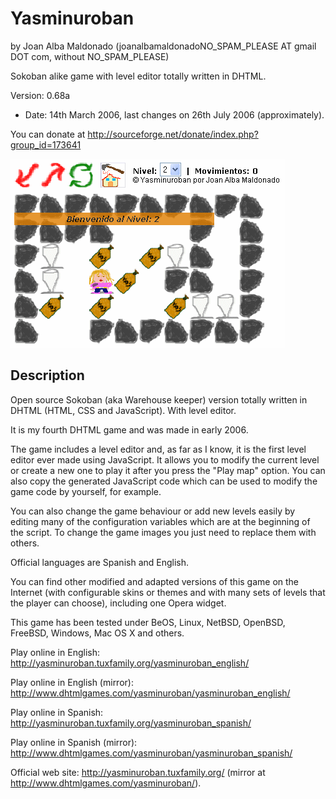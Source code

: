Yasminuroban 
============= 
by Joan Alba Maldonado (joanalbamaldonadoNO_SPAM_PLEASE AT gmail DOT com, without NO_SPAM_PLEASE)

Sokoban alike game with level editor totally written in DHTML.

Version: 0.68a 
- Date: 14th March 2006, last changes on 26th July 2006 (approximately).

You can donate at http://sourceforge.net/donate/index.php?group_id=173641


![ScreenShot](screenshot.gif)


## Description

Open source Sokoban (aka Warehouse keeper) version totally written in DHTML (HTML, CSS and JavaScript). With level editor.

It is my fourth DHTML game and was made in early 2006.

The game includes a level editor and, as far as I know, it is the first level editor ever made using JavaScript. It allows you to modify the current level or create a new one to play it after you press the "Play map" option. You can also copy the generated JavaScript code which can be used to modify the game code by yourself, for example.

You can also change the game behaviour or add new levels easily by editing many of the configuration variables which are at the beginning of the script. To change the game images you just need to replace them with others.

Official languages are Spanish and English.

You can find other modified and adapted versions of this game on the Internet (with configurable skins or themes and with many sets of levels that the player can choose), including one Opera widget.

This game has been tested under BeOS, Linux, NetBSD, OpenBSD, FreeBSD, Windows, Mac OS X and others.

Play online in English: http://yasminuroban.tuxfamily.org/yasminuroban_english/

Play online in English (mirror): http://www.dhtmlgames.com/yasminuroban/yasminuroban_english/

Play online in Spanish: http://yasminuroban.tuxfamily.org/yasminuroban_spanish/

Play online in Spanish (mirror): http://www.dhtmlgames.com/yasminuroban/yasminuroban_spanish/

Official web site: http://yasminuroban.tuxfamily.org/ (mirror at http://www.dhtmlgames.com/yasminuroban/).